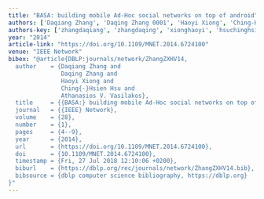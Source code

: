 ```yaml
---
title: "BASA: building mobile Ad-Hoc social networks on top of android"
authors: ['Daqiang Zhang', 'Daqing Zhang 0001', 'Haoyi Xiong', 'Ching-Hsien Hsu', 'Athanasios V. Vasilakos']
authors-key: ['zhangdaqiang', 'zhangdaqing', 'xionghaoyi', 'hsuchinghsien', 'v.athanasios']
year: "2014"
article-link: "https://doi.org/10.1109/MNET.2014.6724100"
venue: "IEEE Network"
bibex: "@article{DBLP:journals/network/ZhangZXHV14,
  author    = {Daqiang Zhang and
               Daqing Zhang and
               Haoyi Xiong and
               Ching{-}Hsien Hsu and
               Athanasios V. Vasilakos},
  title     = {{BASA:} building mobile Ad-Hoc social networks on top of android},
  journal   = {{IEEE} Network},
  volume    = {28},
  number    = {1},
  pages     = {4--9},
  year      = {2014},
  url       = {https://doi.org/10.1109/MNET.2014.6724100},
  doi       = {10.1109/MNET.2014.6724100},
  timestamp = {Fri, 27 Jul 2018 12:10:06 +0200},
  biburl    = {https://dblp.org/rec/journals/network/ZhangZXHV14.bib},
  bibsource = {dblp computer science bibliography, https://dblp.org}
}"
---
```

